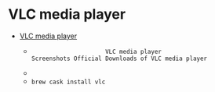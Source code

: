 # VLC media player
- [VLC media player](https://www.videolan.org/vlc/)
  -                          VLC media player                     Screenshots Official Downloads of VLC media player 
  - 
  - `brew cask install vlc`
